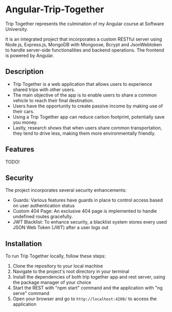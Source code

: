 # Angular-Trip-Together
Trip Together represents the culmination of my Angular course at Software University.

It is an integrated project that incorporates a custom RESTful server using Node.js, Express.js, MongoDB with Mongoose, Bcrypt and JsonWebtoken to handle server-side functionalities and backend operations.
The frontend is powered by Angular.

## Description
- Trip Together is a web application that allows users to experience shared trips with other users.
- The main objective of the app is to enable users to share a common vehicle to reach their final destination.
- Users have the opportunity to create passive income by making use of their cars.
- Using a Trip Together app can reduce carbon footprint, potentially save you money.
- Lastly, research shows that when users share common transportation, they tend to drive less, making them more environmentally friendly.



## Features
TODO!

## Security
The project incorporates several security enhancements:

- Guards: Various features have guards in place to control access based on user authentication status
- Custom 404 Page: An exclusive 404 page is implemented to handle undefined routes gracefully.
- JWT Blacklist: To enhance security, a blacklist system stores every used JSON Web Token (JWT) after a user logs out

## Installation
To run Trip Together locally, follow these steps:
1. Clone the repository to your local machine
2. Navigate to the project's root directory in your terminal
3. Install the dependencies of both trip together app and rest server, using the package manager of your choice
4. Start the REST with "npm start" command and the application with "ng serve" command
5. Open your browser and go to `http://localhost:4200/` to access the application

